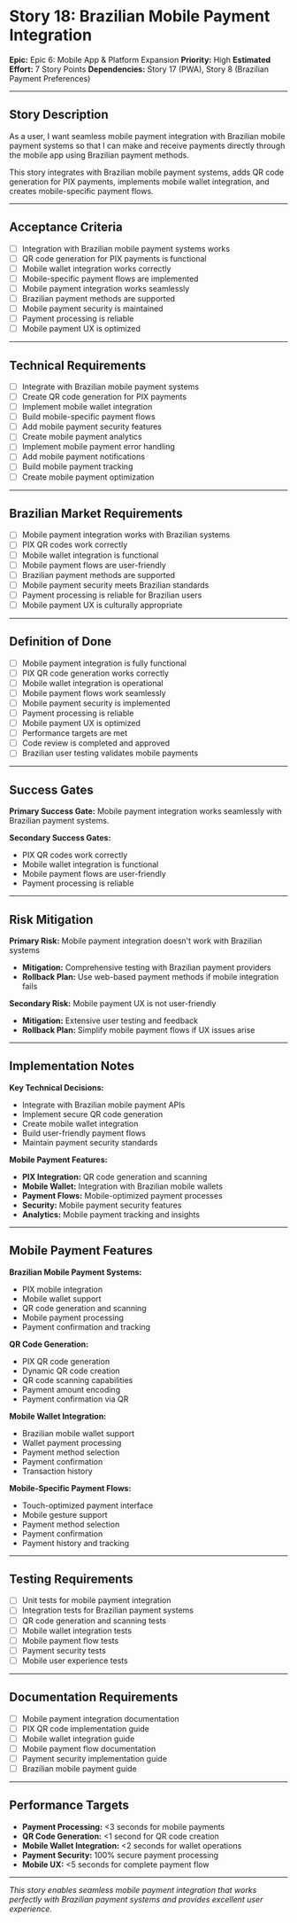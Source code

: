# Story 18: Brazilian Mobile Payment Integration

**Epic:** Epic 6: Mobile App & Platform Expansion
**Priority:** High
**Estimated Effort:** 7 Story Points
**Dependencies:** Story 17 (PWA), Story 8 (Brazilian Payment Preferences)

---

## Story Description

As a user, I want seamless mobile payment integration with Brazilian mobile payment systems so that I can make and receive payments directly through the mobile app using Brazilian payment methods.

This story integrates with Brazilian mobile payment systems, adds QR code generation for PIX payments, implements mobile wallet integration, and creates mobile-specific payment flows.

---

## Acceptance Criteria

- [ ] Integration with Brazilian mobile payment systems works
- [ ] QR code generation for PIX payments is functional
- [ ] Mobile wallet integration works correctly
- [ ] Mobile-specific payment flows are implemented
- [ ] Mobile payment integration works seamlessly
- [ ] Brazilian payment methods are supported
- [ ] Mobile payment security is maintained
- [ ] Payment processing is reliable
- [ ] Mobile payment UX is optimized

---

## Technical Requirements

- [ ] Integrate with Brazilian mobile payment systems
- [ ] Create QR code generation for PIX payments
- [ ] Implement mobile wallet integration
- [ ] Build mobile-specific payment flows
- [ ] Add mobile payment security features
- [ ] Create mobile payment analytics
- [ ] Implement mobile payment error handling
- [ ] Add mobile payment notifications
- [ ] Build mobile payment tracking
- [ ] Create mobile payment optimization

---

## Brazilian Market Requirements

- [ ] Mobile payment integration works with Brazilian systems
- [ ] PIX QR codes work correctly
- [ ] Mobile wallet integration is functional
- [ ] Mobile payment flows are user-friendly
- [ ] Brazilian payment methods are supported
- [ ] Mobile payment security meets Brazilian standards
- [ ] Payment processing is reliable for Brazilian users
- [ ] Mobile payment UX is culturally appropriate

---

## Definition of Done

- [ ] Mobile payment integration is fully functional
- [ ] PIX QR code generation works correctly
- [ ] Mobile wallet integration is operational
- [ ] Mobile payment flows work seamlessly
- [ ] Mobile payment security is implemented
- [ ] Payment processing is reliable
- [ ] Mobile payment UX is optimized
- [ ] Performance targets are met
- [ ] Code review is completed and approved
- [ ] Brazilian user testing validates mobile payments

---

## Success Gates

**Primary Success Gate:** Mobile payment integration works seamlessly with Brazilian payment systems.

**Secondary Success Gates:**
- PIX QR codes work correctly
- Mobile wallet integration is functional
- Mobile payment flows are user-friendly
- Payment processing is reliable

---

## Risk Mitigation

**Primary Risk:** Mobile payment integration doesn't work with Brazilian systems
- **Mitigation:** Comprehensive testing with Brazilian payment providers
- **Rollback Plan:** Use web-based payment methods if mobile integration fails

**Secondary Risk:** Mobile payment UX is not user-friendly
- **Mitigation:** Extensive user testing and feedback
- **Rollback Plan:** Simplify mobile payment flows if UX issues arise

---

## Implementation Notes

**Key Technical Decisions:**
- Integrate with Brazilian mobile payment APIs
- Implement secure QR code generation
- Create mobile wallet integration
- Build user-friendly payment flows
- Maintain payment security standards

**Mobile Payment Features:**
- **PIX Integration:** QR code generation and scanning
- **Mobile Wallet:** Integration with Brazilian mobile wallets
- **Payment Flows:** Mobile-optimized payment processes
- **Security:** Mobile payment security features
- **Analytics:** Mobile payment tracking and insights

---

## Mobile Payment Features

**Brazilian Mobile Payment Systems:**
- PIX mobile integration
- Mobile wallet support
- QR code generation and scanning
- Mobile payment processing
- Payment confirmation and tracking

**QR Code Generation:**
- PIX QR code generation
- Dynamic QR code creation
- QR code scanning capabilities
- Payment amount encoding
- Payment confirmation via QR

**Mobile Wallet Integration:**
- Brazilian mobile wallet support
- Wallet payment processing
- Payment method selection
- Payment confirmation
- Transaction history

**Mobile-Specific Payment Flows:**
- Touch-optimized payment interface
- Mobile gesture support
- Payment method selection
- Payment confirmation
- Payment history and tracking

---

## Testing Requirements

- [ ] Unit tests for mobile payment integration
- [ ] Integration tests for Brazilian payment systems
- [ ] QR code generation and scanning tests
- [ ] Mobile wallet integration tests
- [ ] Mobile payment flow tests
- [ ] Payment security tests
- [ ] Mobile user experience tests

---

## Documentation Requirements

- [ ] Mobile payment integration documentation
- [ ] PIX QR code implementation guide
- [ ] Mobile wallet integration guide
- [ ] Mobile payment flow documentation
- [ ] Payment security implementation guide
- [ ] Brazilian mobile payment guide

---

## Performance Targets

- **Payment Processing:** <3 seconds for mobile payments
- **QR Code Generation:** <1 second for QR code creation
- **Mobile Wallet Integration:** <2 seconds for wallet operations
- **Payment Security:** 100% secure payment processing
- **Mobile UX:** <5 seconds for complete payment flow

---

*This story enables seamless mobile payment integration that works perfectly with Brazilian payment systems and provides excellent user experience.* 
